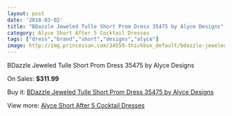 ```yaml
---
layout: post
date: '2018-03-02'
title: "BDazzle Jeweled Tulle Short Prom Dress 35475 by Alyce Designs"
category: Alyce Short After 5 Cocktail Dresses
tags: ["dress","brand","short","designs","alyce"]
image: http://img.princessan.com/34559-thickbox_default/bdazzle-jeweled-tulle-short-prom-dress-35475-by-alyce-designs.jpg
---
```

BDazzle Jeweled Tulle Short Prom Dress 35475 by Alyce Designs

On Sales: **$311.99**
<a href="https://www.princessan.com/en/16196-bdazzle-jeweled-tulle-short-prom-dress-35475-by-alyce-designs.html"><amp-img layout="responsive" width="600" height="600" src="//img.princessan.com/34559-thickbox_default/bdazzle-jeweled-tulle-short-prom-dress-35475-by-alyce-designs.jpg" alt="BDazzle Jeweled Tulle Short Prom Dress 35475 by Alyce Designs 0" /></a>

Buy it: [BDazzle Jeweled Tulle Short Prom Dress 35475 by Alyce Designs](https://www.princessan.com/en/16196-bdazzle-jeweled-tulle-short-prom-dress-35475-by-alyce-designs.html "BDazzle Jeweled Tulle Short Prom Dress 35475 by Alyce Designs")

View more: [Alyce Short After 5 Cocktail Dresses](https://www.princessan.com/en/132- "Alyce Short After 5 Cocktail Dresses")